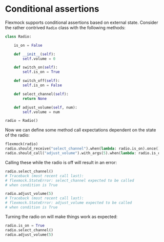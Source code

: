 # Conditional assertions

Flexmock supports conditional assertions based on external state. Consider
the rather contrived `Radio` class with the following methods:

```python
class Radio:

    is_on = False

    def __init__(self):
        self.volume = 0

    def switch_on(self):
        self.is_on = True

    def switch_off(self):
        self.is_on = False

    def select_channel(self):
        return None

    def adjust_volume(self, num):
        self.volume = num

radio = Radio()
```

Now we can define some method call expectations dependent on the state of the
radio:

```python
flexmock(radio)
radio.should_receive("select_channel").when(lambda: radio.is_on).once()
radio.should_call("adjust_volume").with_args(5).when(lambda: radio.is_on).once()
```

Calling these while the radio is off will result in an error:

```python
radio.select_channel()
# Traceback (most recent call last):
# flexmock.StateError: select_channel expected to be called
# when condition is True
```

```python
radio.adjust_volume(5)
# Traceback (most recent call last):
# flexmock.StateError: adjust_volume expected to be called
# when condition is True
```

Turning the radio on will make things work as expected:

```python
radio.is_on = True
radio.select_channel()
radio.adjust_volume(5)
```

